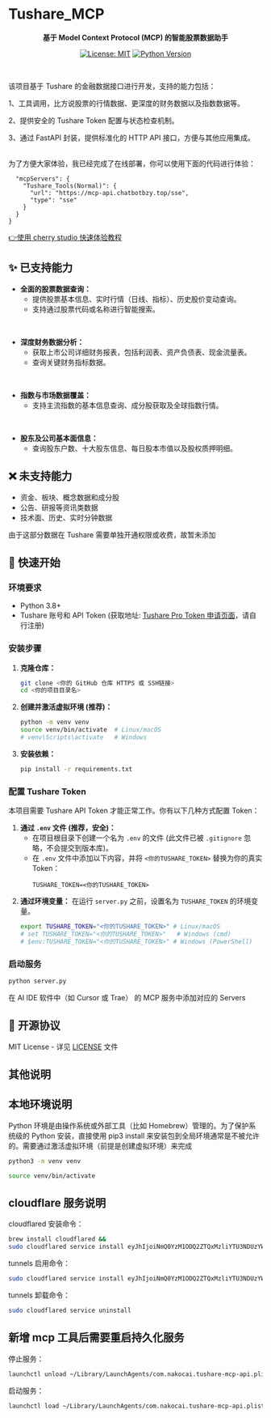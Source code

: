 # Tushare_MCP

<div align="center">

**基于 Model Context Protocol (MCP) 的智能股票数据助手**

[![License: MIT](https://img.shields.io/badge/License-MIT-yellow.svg)](https://opensource.org/licenses/MIT)
[![Python Version](https://img.shields.io/badge/python-3.8%2B-blue)](https://www.python.org/downloads/)

</div>

<br>

该项目基于 Tushare 的金融数据接口进行开发，支持的能力包括：

1、工具调用，比方说股票的行情数据、更深度的财务数据以及指数数据等。

2、提供安全的 Tushare Token 配置与状态检查机制。

3、通过 FastAPI 封装，提供标准化的 HTTP API 接口，方便与其他应用集成。

<br>
为了方便大家体验，我已经完成了在线部署，你可以使用下面的代码进行体验：

```{
  "mcpServers": {
    "Tushare_Tools(Normal)": {
      "url": "https://mcp-api.chatbotbzy.top/sse",
      "type": "sse"
    }
  }
}
```

[👉使用 cherry studio 快速体验教程](https://doc.weixin.qq.com/doc/w3_AbQAFgbhALUCN01st0nWWQfyyiN0f?scode=AJEAIQdfAAo9jULS9NAbQAFgbhALU)

## ✨ 已支持能力
*   **全面的股票数据查询：**
    *   提供股票基本信息、实时行情（日线、指标）、历史股价变动查询。
    *   支持通过股票代码或名称进行智能搜索。

<br>

*   **深度财务数据分析：**
    *   获取上市公司详细财务报表，包括利润表、资产负债表、现金流量表。
    *   查询关键财务指标数据。

<br>

*   **指数与市场数据覆盖：**
    *   支持主流指数的基本信息查询、成分股获取及全球指数行情。

<br>

*   **股东及公司基本面信息：**
    *   查询股东户数、十大股东信息、每日股本市值以及股权质押明细。

## ❌ 未支持能力
* 资金、板块、概念数据和成分股
* 公告、研报等资讯类数据
* 技术面、历史、实时分钟数据

由于这部分数据在 Tushare 需要单独开通权限或收费，故暂未添加

## 🚀 快速开始

### 环境要求

*   Python 3.8+
*   Tushare 账号和 API Token (获取地址: [Tushare Pro Token 申请页面](https://tushare.pro/user/token)，请自行注册)

### 安装步骤

1.  **克隆仓库：**
    ```bash
    git clone <你的 GitHub 仓库 HTTPS 或 SSH链接>
    cd <你的项目目录名>
    ```

2.  **创建并激活虚拟环境 (推荐)：**
    ```bash
    python -m venv venv
    source venv/bin/activate  # Linux/macOS
    # venv\Scripts\activate   # Windows
    ```

3.  **安装依赖：**
    ```bash
    pip install -r requirements.txt
    ```

### 配置 Tushare Token

本项目需要 Tushare API Token 才能正常工作。你有以下几种方式配置 Token：

1.  **通过 `.env` 文件 (推荐，安全)：**
    *   在项目根目录下创建一个名为 `.env` 的文件 (此文件已被 `.gitignore` 忽略，不会提交到版本库)。
    *   在 `.env` 文件中添加以下内容，并将 `<你的TUSHARE_TOKEN>` 替换为你的真实 Token：
        ```
        TUSHARE_TOKEN=<你的TUSHARE_TOKEN>
        ```
2.  **通过环境变量：**
    在运行 `server.py` 之前，设置名为 `TUSHARE_TOKEN` 的环境变量。
    ```bash
    export TUSHARE_TOKEN="<你的TUSHARE_TOKEN>" # Linux/macOS
    # set TUSHARE_TOKEN="<你的TUSHARE_TOKEN>"   # Windows (cmd)
    # $env:TUSHARE_TOKEN="<你的TUSHARE_TOKEN>" # Windows (PowerShell)
    ```

### 启动服务

```bash
python server.py
```
在 AI IDE 软件中（如 Cursor 或 Trae） 的 MCP 服务中添加对应的 Servers

## 📄 开源协议

MIT License - 详见 [LICENSE](LICENSE) 文件 

## 其他说明
## 本地环境说明
Python 环境是由操作系统或外部工具（比如 Homebrew）管理的。为了保护系统级的 Python 安装，直接使用 pip3 install 来安装包到全局环境通常是不被允许的。需要通过激活虚拟环境（前提是创建虚拟环境）来完成

   ```bash
   python3 -m venv venv
   ```
   
   ```bash
   source venv/bin/activate
   ```

## cloudflare 服务说明
cloudflared 安装命令：
```bash
brew install cloudflared && 
sudo cloudflared service install eyJhIjoiNmQ0YzM1ODQ2ZTQxMzliYTU3NDUzYWRiZWEyOWVmOTkiLCJ0IjoiNjA5NTY4MjQtM2JiZS00ODNiLWEyM2EtZDZmMjE3M2IyZTI1IiwicyI6Ill6UXdNV1k0WmprdE5qSTFOUzAwWmpBeUxXSXpZMkl0Wm1RME5HSTFOekl5WXpkaiJ9
```

tunnels 启用命令：
```bash
sudo cloudflared service install eyJhIjoiNmQ0YzM1ODQ2ZTQxMzliYTU3NDUzYWRiZWEyOWVmOTkiLCJ0IjoiNjA5NTY4MjQtM2JiZS00ODNiLWEyM2EtZDZmMjE3M2IyZTI1IiwicyI6Ill6UXdNV1k0WmprdE5qSTFOUzAwWmpBeUxXSXpZMkl0Wm1RME5HSTFOekl5WXpkaiJ9
```

tunnels 卸载命令：
```bash
sudo cloudflared service uninstall
```

## 新增 mcp 工具后需要重启持久化服务

停止服务：
```bash
launchctl unload ~/Library/LaunchAgents/com.nakocai.tushare-mcp-api.plist
```

启动服务：
```bash
launchctl load ~/Library/LaunchAgents/com.nakocai.tushare-mcp-api.plist
```
